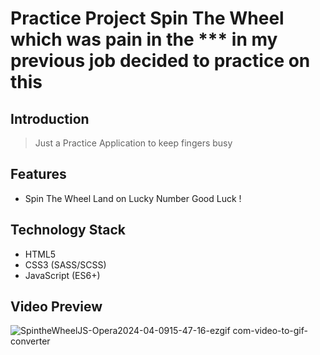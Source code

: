 # Practice Project Spin The Wheel which was pain in the *** in my previous job decided to practice on this

## Introduction
> Just a Practice Application to keep fingers busy
## Features
>
- Spin The Wheel Land on Lucky Number Good Luck !

## Technology Stack
- HTML5
- CSS3 (SASS/SCSS)
- JavaScript (ES6+)

## Video Preview
![SpintheWheelJS-Opera2024-04-0915-47-16-ezgif com-video-to-gif-converter](https://github.com/IkaMastera/spin-wheel-app-js/assets/112602982/d6c4d77a-520d-40f8-ac56-9d9ce7548913)
